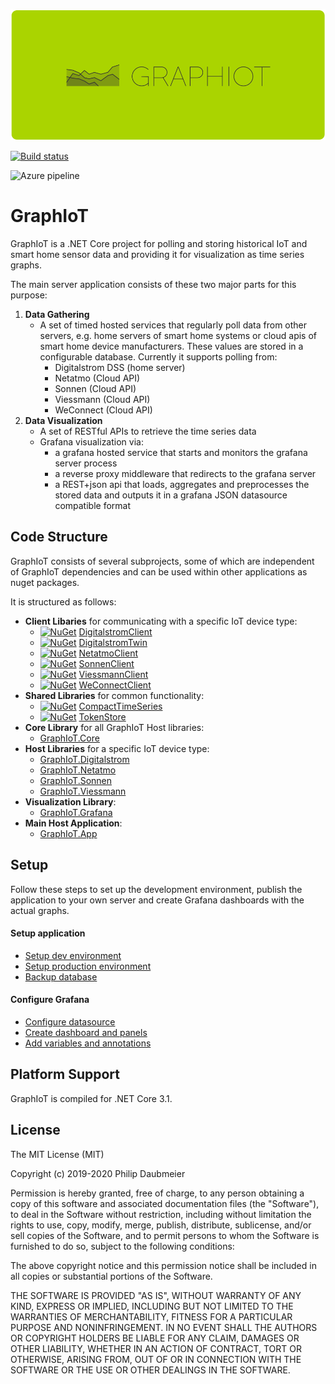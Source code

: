 ![GraphIoT logo](doc/img/graphiot_logo.svg)

[![Build status](https://ci.appveyor.com/api/projects/status/mj67oe2c9wfkv2ld/branch/master?svg=true)](https://ci.appveyor.com/project/philipdaubmeier/graphiot/branch/master)

![Azure pipeline](https://dev.azure.com/philipdaubmeier/GraphIoT/_apis/build/status/philipdaubmeier-graphiot%20-%20CI)

# GraphIoT

GraphIoT is a .NET Core project for polling and storing historical IoT and smart home sensor data and providing it for visualization as time series graphs.

The main server application consists of these two major parts for this purpose:

1. **Data Gathering**
    * A set of timed hosted services that regularly poll data from other servers, e.g. home servers of smart home systems or cloud apis of smart home device manufacturers. These values are stored in a configurable database. Currently it supports polling from:
        * Digitalstrom DSS (home server)
        * Netatmo (Cloud API)
        * Sonnen (Cloud API)
        * Viessmann (Cloud API)
        * WeConnect (Cloud API)
2. **Data Visualization**
    * A set of RESTful APIs to retrieve the time series data
    * Grafana visualization via:
        * a grafana hosted service that starts and monitors the grafana server process
        * a reverse proxy middleware that redirects to the grafana server
        * a REST+json api that loads, aggregates and preprocesses the stored data and outputs it in a grafana JSON datasource compatible format

## Code Structure

GraphIoT consists of several subprojects, some of which are independent of GraphIoT dependencies and can be used within other applications as nuget packages.

It is structured as follows:

* **Client Libaries** for communicating with a specific IoT device type:
  * [![NuGet](http://img.shields.io/nuget/v/PhilipDaubmeier.DigitalstromClient.svg?style=flat-square)](https://www.nuget.org/packages/PhilipDaubmeier.DigitalstromClient/) [DigitalstromClient](src/DigitalstromClient)
  * [![NuGet](http://img.shields.io/nuget/v/PhilipDaubmeier.DigitalstromTwin.svg?style=flat-square)](https://www.nuget.org/packages/PhilipDaubmeier.DigitalstromTwin/) [DigitalstromTwin](src/DigitalstromTwin)
  * [![NuGet](http://img.shields.io/nuget/v/PhilipDaubmeier.NetatmoClient.svg?style=flat-square)](https://www.nuget.org/packages/PhilipDaubmeier.NetatmoClient/) [NetatmoClient](src/NetatmoClient)
  * [![NuGet](http://img.shields.io/nuget/v/PhilipDaubmeier.SonnenClient.svg?style=flat-square)](https://www.nuget.org/packages/PhilipDaubmeier.SonnenClient/) [SonnenClient](src/SonnenClient)
  * [![NuGet](http://img.shields.io/nuget/v/PhilipDaubmeier.ViessmannClient.svg?style=flat-square)](https://www.nuget.org/packages/PhilipDaubmeier.ViessmannClient/) [ViessmannClient](src/ViessmannClient)
  * [![NuGet](http://img.shields.io/nuget/v/PhilipDaubmeier.WeConnectClient.svg?style=flat-square)](https://www.nuget.org/packages/PhilipDaubmeier.WeConnectClient/) [WeConnectClient](src/WeConnectClient)
* **Shared Libraries** for common functionality:
  * [![NuGet](http://img.shields.io/nuget/v/PhilipDaubmeier.CompactTimeSeries.svg?style=flat-square)](https://www.nuget.org/packages/PhilipDaubmeier.CompactTimeSeries/) [CompactTimeSeries](src/CompactTimeSeries)
  * [![NuGet](http://img.shields.io/nuget/v/PhilipDaubmeier.TokenStore.svg?style=flat-square)](https://www.nuget.org/packages/PhilipDaubmeier.TokenStore/) [TokenStore](src/TokenStore)
* **Core Library** for all GraphIoT Host libraries:
  * [GraphIoT.Core](src/GraphIoT.Core)
* **Host Libraries** for a specific IoT device type:
  * [GraphIoT.Digitalstrom](src/GraphIoT.Digitalstrom)
  * [GraphIoT.Netatmo](src/GraphIoT.Netatmo)
  * [GraphIoT.Sonnen](src/GraphIoT.Sonnen)
  * [GraphIoT.Viessmann](src/GraphIoT.Viessmann)
* **Visualization Library**:
  * [GraphIoT.Grafana](src/GraphIoT.Grafana)
* **Main Host Application**:
  * [GraphIoT.App](src/GraphIoT.App)

## Setup

Follow these steps to set up the development environment, publish the application to your own server and create Grafana dashboards with the actual graphs.

#### Setup application

* [Setup dev environment](doc/setup/setup_development.md)
* [Setup production environment](doc/setup/setup_production.md)
* [Backup database](doc/setup/backup_database.md)

#### Configure Grafana

* [Configure datasource](doc/grafana/configure_datasource.md)
* [Create dashboard and panels](doc/grafana/configure_dashboard.md)
* [Add variables and annotations](doc/grafana/configure_variables_annotations.md)

## Platform Support

GraphIoT is compiled for .NET Core 3.1.

## License

The MIT License (MIT)

Copyright (c) 2019-2020 Philip Daubmeier

Permission is hereby granted, free of charge, to any person obtaining a copy
of this software and associated documentation files (the "Software"), to deal
in the Software without restriction, including without limitation the rights
to use, copy, modify, merge, publish, distribute, sublicense, and/or sell
copies of the Software, and to permit persons to whom the Software is
furnished to do so, subject to the following conditions:

The above copyright notice and this permission notice shall be included in all
copies or substantial portions of the Software.

THE SOFTWARE IS PROVIDED "AS IS", WITHOUT WARRANTY OF ANY KIND, EXPRESS OR
IMPLIED, INCLUDING BUT NOT LIMITED TO THE WARRANTIES OF MERCHANTABILITY,
FITNESS FOR A PARTICULAR PURPOSE AND NONINFRINGEMENT. IN NO EVENT SHALL THE
AUTHORS OR COPYRIGHT HOLDERS BE LIABLE FOR ANY CLAIM, DAMAGES OR OTHER
LIABILITY, WHETHER IN AN ACTION OF CONTRACT, TORT OR OTHERWISE, ARISING FROM,
OUT OF OR IN CONNECTION WITH THE SOFTWARE OR THE USE OR OTHER DEALINGS IN THE
SOFTWARE.
